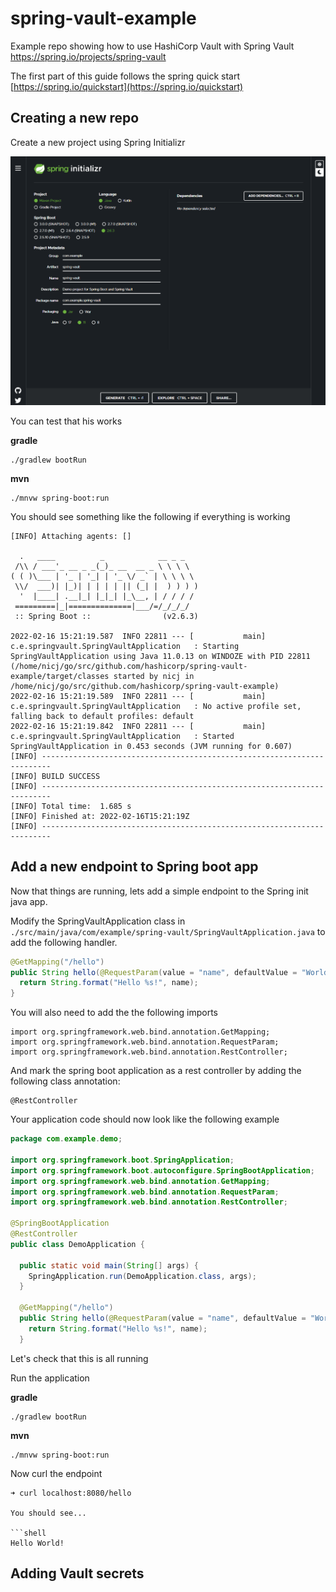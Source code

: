 # spring-vault-example
Example repo showing how to use HashiCorp Vault with Spring Vault https://spring.io/projects/spring-vault

The first part of this guide follows the spring quick start [https://spring.io/quickstart](https://spring.io/quickstart)

## Creating a new repo

Create a new project using Spring Initializr

![](./images/spring_initializr.png)

You can test that his works

**gradle**
```shell
./gradlew bootRun
```

**mvn**
```
./mnvw spring-boot:run
```

You should see something like the following if everything is working

```shell
[INFO] Attaching agents: []

  .   ____          _            __ _ _
 /\\ / ___'_ __ _ _(_)_ __  __ _ \ \ \ \
( ( )\___ | '_ | '_| | '_ \/ _` | \ \ \ \
 \\/  ___)| |_)| | | | | || (_| |  ) ) ) )
  '  |____| .__|_| |_|_| |_\__, | / / / /
 =========|_|==============|___/=/_/_/_/
 :: Spring Boot ::                (v2.6.3)

2022-02-16 15:21:19.587  INFO 22811 --- [           main] c.e.springvault.SpringVaultApplication   : Starting SpringVaultApplication using Java 11.0.13 on WINDOZE with PID 22811 (/home/nicj/go/src/github.com/hashicorp/spring-vault-example/target/classes started by nicj in /home/nicj/go/src/github.com/hashicorp/spring-vault-example)
2022-02-16 15:21:19.589  INFO 22811 --- [           main] c.e.springvault.SpringVaultApplication   : No active profile set, falling back to default profiles: default
2022-02-16 15:21:19.842  INFO 22811 --- [           main] c.e.springvault.SpringVaultApplication   : Started SpringVaultApplication in 0.453 seconds (JVM running for 0.607)
[INFO] ------------------------------------------------------------------------
[INFO] BUILD SUCCESS
[INFO] ------------------------------------------------------------------------
[INFO] Total time:  1.685 s
[INFO] Finished at: 2022-02-16T15:21:19Z
[INFO] ------------------------------------------------------------------------
```

## Add a new endpoint to Spring boot app

Now that things are running, lets add a simple endpoint to the Spring init java app.

Modify the SpringVaultApplication class in `./src/main/java/com/example/spring-vault/SpringVaultApplication.java` to add the following
handler.

```java
@GetMapping("/hello")
public String hello(@RequestParam(value = "name", defaultValue = "World") String name) {
  return String.format("Hello %s!", name);
}
```

You will also need to add the the following imports

```
import org.springframework.web.bind.annotation.GetMapping;
import org.springframework.web.bind.annotation.RequestParam;
import org.springframework.web.bind.annotation.RestController;
```

And mark the spring boot application as a rest controller by adding the following class annotation:

```
@RestController
```

Your application code should now look like the following example

```java
package com.example.demo;

import org.springframework.boot.SpringApplication;
import org.springframework.boot.autoconfigure.SpringBootApplication;
import org.springframework.web.bind.annotation.GetMapping;
import org.springframework.web.bind.annotation.RequestParam;
import org.springframework.web.bind.annotation.RestController;

@SpringBootApplication
@RestController
public class DemoApplication {

  public static void main(String[] args) {
    SpringApplication.run(DemoApplication.class, args);
  }

  @GetMapping("/hello")
  public String hello(@RequestParam(value = "name", defaultValue = "World") String name) {
    return String.format("Hello %s!", name);
  }
```

Let's check that this is all running

Run the application

**gradle**
```shell
./gradlew bootRun
```

**mvn**
```
./mnvw spring-boot:run
```

Now curl the endpoint

```shell
➜ curl localhost:8080/hello

You should see... 

```shell
Hello World!
```

## Adding Vault secrets